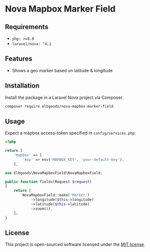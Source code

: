 # Nova Mapbox Marker Field

## Requirements

- `php: >=8.0`
- `laravel/nova: ^4.1`

## Features

- Shows a geo marker based on latitude & longitude

## Installation

Install the package in a Laravel Nova project via Composer:

```bash
composer require elbgoods/nova-mapbox-marker-field
```

## Usage

Expect a mapbox access-token specified in `config/services.php`:

```php
<?php

return [
    'mapbox' => [
        'key' => env('MAPBOX_KEY', 'your-default-key'),
    ],
```

```php
use Elbgoods\NovaMapboxField\NovaMapboxField;

public function fields(Request $request)
{
    return [
        NovaMapboxField::make('Marker')
            ->longitude($this->longitude)
            ->latitude($this->latitude)
            ->zoom(8),
    ];
}
```

## License

This project is open-sourced software licensed under the [MIT license](LICENSE.md).
